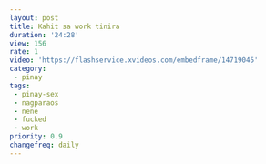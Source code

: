 ```yaml
---
layout: post
title: Kahit sa work tinira
duration: '24:28'
view: 156
rate: 1
video: 'https://flashservice.xvideos.com/embedframe/14719045'
category: 
 - pinay
tags: 
 - pinay-sex
 - nagparaos
 - nene
 - fucked
 - work
priority: 0.9
changefreq: daily
---
```

